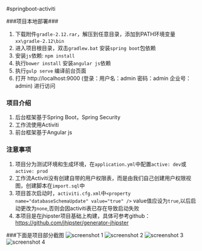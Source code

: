 #springboot-activiti

###项目本地部署###
1. 下载附件`gradle-2.12.rar`，解压到任意目录，添加到PATH环境变量`xx\gradle-2.12\bin`
2. 进入项目根目录，双击`gradlew.bat` 安装`spring boot`包依赖
3. 安装`js`依赖: `npm install`
4. 执行`bower install` 安装`angular js`依赖
5. 执行`gulp serve` 编译前台页面
6. 打开 http://localhost:9000 (登录：用户名：admin 密码：admin 企业号：admin) 进行访问

### 项目介绍
1. 后台框架基于Spring Boot，Spring Security
2. 工作流使用Activiti
3. 前台框架基于Angular js

### 注意事项
1. 项目分为测试环境和生成环境，在`application.yml`中配置`active: dev`或`active: prod`
2. 工作流Activiti没有创建自带的用户权限表，而是由我们自己创建用户权限视图，创建脚本在`import.sql`中
3. 项目首次启动时，`activiti.cfg.xml`中`<property name="databaseSchemaUpdate" value="true" />`
value值应设为`true`,以后启动更改为`none`,否则会因activiti表已存在导致启动失败
4. 本项目是在jhipster项目基础上构建，具体可参考github：https://github.com/jhipster/generator-jhipster

###下面是项目部分截图
![screenshot 1](http://git.oschina.net/wyy396731037/springboot-activiti/raw/master/1.png "在线编辑流程图")
![screenshot 2](http://git.oschina.net/wyy396731037/springboot-activiti/raw/master/2.png "流程模板管理")
![screenshot 3](http://git.oschina.net/wyy396731037/springboot-activiti/raw/master/3.png "流程跟踪")
![screenshot 4](http://git.oschina.net/wyy396731037/springboot-activiti/raw/master/4.png "代办任务管理")
